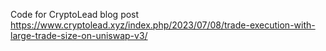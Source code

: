Code for CryptoLead blog post https://www.cryptolead.xyz/index.php/2023/07/08/trade-execution-with-large-trade-size-on-uniswap-v3/

